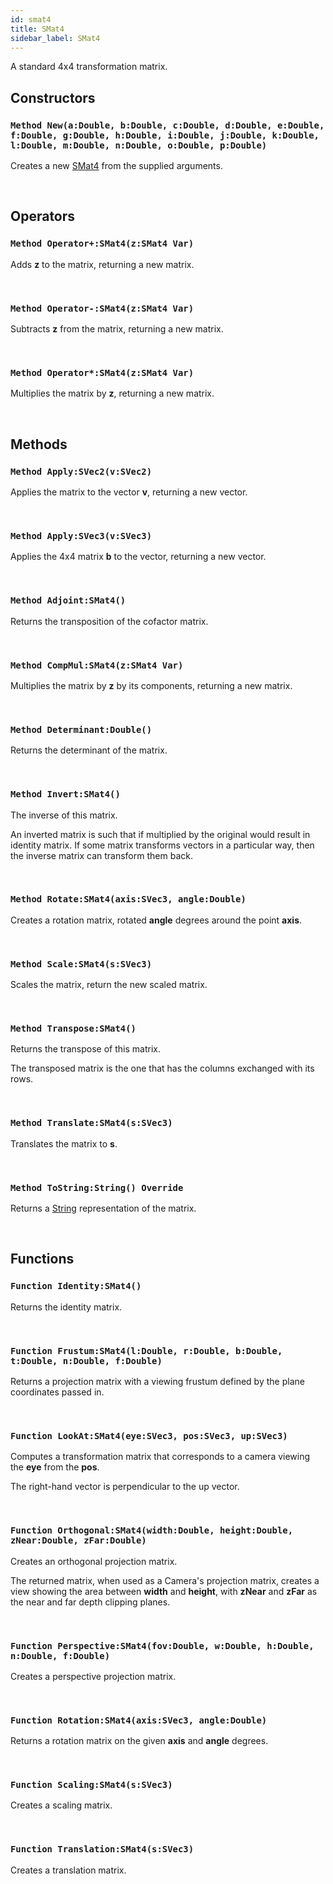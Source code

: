 ```yaml
---
id: smat4
title: SMat4
sidebar_label: SMat4
---
```


A standard 4x4 transformation matrix.


## Constructors

### `Method New(a:Double, b:Double, c:Double, d:Double, e:Double, f:Double, g:Double, h:Double, i:Double, j:Double, k:Double, l:Double, m:Double, n:Double, o:Double, p:Double)`

Creates a new [SMat4](../../../brl/brl.matrix/smat4) from the supplied arguments.

<br/>

## Operators

### `Method Operator+:SMat4(z:SMat4 Var)`

Adds <b>z</b> to the matrix, returning a new matrix.

<br/>

### `Method Operator-:SMat4(z:SMat4 Var)`

Subtracts <b>z</b> from the matrix, returning a new matrix.

<br/>

### `Method Operator*:SMat4(z:SMat4 Var)`

Multiplies the matrix by <b>z</b>, returning a new matrix.

<br/>

## Methods

### `Method Apply:SVec2(v:SVec2)`

Applies the matrix to the vector <b>v</b>, returning a new vector.

<br/>

### `Method Apply:SVec3(v:SVec3)`

Applies the 4x4 matrix <b>b</b> to the vector, returning a new vector.

<br/>

### `Method Adjoint:SMat4()`

Returns the transposition of the cofactor matrix.

<br/>

### `Method CompMul:SMat4(z:SMat4 Var)`

Multiplies the matrix by <b>z</b> by its components, returning a new matrix.

<br/>

### `Method Determinant:Double()`

Returns the determinant of the matrix.

<br/>

### `Method Invert:SMat4()`

The inverse of this matrix.

An inverted matrix is such that if multiplied by the original would result in identity matrix.
If some matrix transforms vectors in a particular way, then the inverse matrix can transform them back.


<br/>

### `Method Rotate:SMat4(axis:SVec3, angle:Double)`

Creates a rotation matrix, rotated <b>angle</b> degrees around the point <b>axis</b>.

<br/>

### `Method Scale:SMat4(s:SVec3)`

Scales the matrix, return the new scaled matrix.

<br/>

### `Method Transpose:SMat4()`

Returns the transpose of this matrix.

The transposed matrix is the one that has the columns exchanged with its rows.


<br/>

### `Method Translate:SMat4(s:SVec3)`

Translates the matrix to <b>s</b>.

<br/>

### `Method ToString:String() Override`

Returns a [String](../../../brl/brl.blitz/#string) representation of the matrix.

<br/>

## Functions

### `Function Identity:SMat4()`

Returns the identity matrix.

<br/>

### `Function Frustum:SMat4(l:Double, r:Double, b:Double, t:Double, n:Double, f:Double)`

Returns a projection matrix with a viewing frustum defined by the plane coordinates passed in.

<br/>

### `Function LookAt:SMat4(eye:SVec3, pos:SVec3, up:SVec3)`

Computes a transformation matrix that corresponds to a camera viewing the <b>eye</b> from the <b>pos</b>.

The right-hand vector is perpendicular to the up vector.


<br/>

### `Function Orthogonal:SMat4(width:Double, height:Double, zNear:Double, zFar:Double)`

Creates an orthogonal projection matrix.

The returned matrix, when used as a Camera's projection matrix, creates a view showing the area between <b>width</b> and <b>height</b>, with <b>zNear</b> and <b>zFar</b> as the near and far depth clipping planes.


<br/>

### `Function Perspective:SMat4(fov:Double, w:Double, h:Double, n:Double, f:Double)`

Creates a perspective projection matrix.

<br/>

### `Function Rotation:SMat4(axis:SVec3, angle:Double)`

Returns a rotation matrix on the given <b>axis</b> and <b>angle</b> degrees.

<br/>

### `Function Scaling:SMat4(s:SVec3)`

Creates a scaling matrix.

<br/>

### `Function Translation:SMat4(s:SVec3)`

Creates a translation matrix.

<br/>

